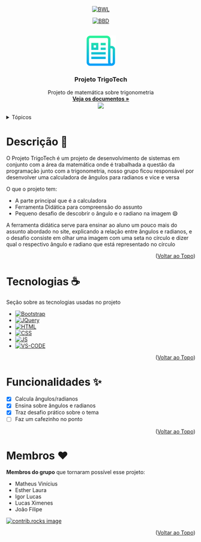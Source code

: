 <!-- Improved compatibility of Voltar ao Topo link: See: https://github.com/othneildrew/Best-README-Template/pull/73 -->
<a id="readme-top"></a>

<div align="center">
 
  [![BWL][BWL.com]][BWL-url] 
 
  [![BBD][BBD.com]][BBD-url]
</div>

<!--
*** Thanks for checking out the Best-README-Template. If you have a suggestion
*** that would make this better, please fork the repo and create a pull request
*** or simply open an issue with the tag "enhancement".
*** Don't forget to give the project a star!
*** Thanks again! Now go create something AMAZING! :D
-->



<!-- PROJECT SHIELDS -->
<!--
*** I'm using markdown "reference style" links for readability.
*** Reference links are enclosed in brackets [ ] instead of parentheses ( ).
*** See the bottom of this document for the declaration of the reference variables
*** for contributors-url, forks-url, etc. This is an optional, concise syntax you may use.
*** https://www.markdownguide.org/basic-syntax/#reference-style-links
-->



<!-- PROJECT LOGO -->
<br />
<div align="center">
  <a href="https://github.com/othneildrew/Best-README-Template">
   <img src="imgReadme/logo.png" alt="Logo" width="80" height="80">
  </a>

  <h3 align="center">Projeto TrigoTech</h3>

  <p align="center">
    Projeto de matemática sobre trigonometria
    <br />
    <a href="https://github.com/zFreshy/ProjetoTrigotech"><strong>Veja os documentos »</strong></a>
    <br />
    <img align="center" src="https://www.centralexatas.com.br/img/matematica/geral/comparacao-grau-e-radiano.png"></img>
    <br />
  </p>
</div>



<!-- TABLE OF CONTENTS -->
<details>
  <summary>Tópicos</summary>
  <ol>
    <li><a href="#Descrição 📜">Descrição</a></li>
    <li><a href="#Tecnologias">Tecnologias</a></li>
    <li><a href="#Funcionalidades">Funcionalidades</a></li>
    <li><a href="#Membros">Membros</a></li>
  </ol>
  <!--
  <ol>
    <li>
      <a href="#about-the-project">About The Project</a>
      <ul>
        <li><a href="#built-with">Built With</a></li>
      </ul>
    </li>
    <li>
      <a href="#getting-started">Getting Started</a>
      <ul>
        <li><a href="#prerequisites">Prerequisites</a></li>
        <li><a href="#installation">Installation</a></li>
      </ul>
    </li>
    <li><a href="#usage">Usage</a></li>
    <li><a href="#roadmap">Roadmap</a></li>
    <li><a href="#contributing">Contributing</a></li>
    <li><a href="#license">License</a></li>
    <li><a href="#contact">Contact</a></li>
    <li><a href="#acknowledgments">Acknowledgments</a></li>
  </ol>
  -->
</details>



<!-- ABOUT THE PROJECT -->
# Descrição 📜



O Projeto TrigoTech é um projeto de desenvolvimento de sistemas em conjunto com a área da matemática onde é trabalhada a questão da programação junto com a trigonometria, nosso grupo ficou responsável por desenvolver uma calculadora de ângulos para radianos e vice e versa

O que o projeto tem:
* A parte principal que é a calculadora
* Ferramenta Didática para compreensão do assunto
* Pequeno desafio de descobrir o ângulo e o radiano na imagem :smile:

A ferramenta didática serve para ensinar ao aluno um pouco mais do assunto abordado no site, explicando a relação entre ângulos e radianos, e o desafio consiste em olhar uma imagem com uma seta no círculo e dizer qual o respectivo ângulo e radiano que está representado no círculo

<p align="right">(<a href="#readme-top">Voltar ao Topo</a>)</p>



# Tecnologias ☕️

Seção sobre as tecnologias usadas no projeto

* [![Bootstrap][Bootstrap.com]][Bootstrap-url]
* [![JQuery][JQuery.com]][JQuery-url]
* [![HTML][HTML.com]][HTML-url]
* [![CSS][CSS.com]][CSS-url]
* [![JS][JS.com]][JS-url]
* [![VS-CODE][VS-CODE.com]][VS-CODE-url]

<p align="right">(<a href="#readme-top">Voltar ao Topo</a>)</p>



<!-- GETTING STARTED -->
<!--
## Getting Started

This is an example of how you may give instructions on setting up your project locally.
To get a local copy up and running follow these simple example steps.

### Prerequisites

This is an example of how to list things you need to use the software and how to install them.
* npm
  ```sh
  npm install npm@latest -g
  ```

### Installation

_Below is an example of how you can instruct your audience on installing and setting up your app. This template doesn't rely on any external dependencies or services._

1. Get a free API Key at [https://example.com](https://example.com)
2. Clone the repo
   ```sh
   git clone https://github.com/github_username/repo_name.git
   ```
3. Install NPM packages
   ```sh
   npm install
   ```
4. Enter your API in `config.js`
   ```js
   const API_KEY = 'ENTER YOUR API';
   ```
5. Change git remote url to avoid accidental pushes to base project
   ```sh
   git remote set-url origin github_username/repo_name
   git remote -v # confirm the changes
   ```

<p align="right">(<a href="#readme-top">Voltar ao Topo</a>)</p>

-->

<!-- USAGE EXAMPLES -->
<!--
## Usage

Use this space to show useful examples of how a project can be used. Additional screenshots, code examples and demos work well in this space. You may also link to more resources.

_For more examples, please refer to the [Documentation](https://example.com)_

<p align="right">(<a href="#readme-top">Voltar ao Topo</a>)</p>
-->



<!-- ROADMAP -->
# Funcionalidades ✨

- [x] Calcula ângulos/radianos
- [x] Ensina sobre ângulos e radianos
- [x] Traz desafio prático sobre o tema
- [ ] Faz um cafezinho no ponto

<p align="right">(<a href="#readme-top">Voltar ao Topo</a>)</p>



<!-- CONTRIBUTING -->
# Membros ❤️

**Membros do grupo** que tornaram possível esse projeto:

* Matheus Vinícius
* Esther Laura
* Igor Lucas
* Lucas Ximenes
* João Filipe


<a href="https://github.com/zFreshy/ProjetoTrigotech/graphs/contributors">
  <img src="https://contrib.rocks/image?repo=zFreshy/ProjetoTrigotech" alt="contrib.rocks image" />
</a>

<p align="right">(<a href="#readme-top">Voltar ao Topo</a>)</p>



<!-- LICENSE -->
<!--
## License

Distributed under the MIT License. See `LICENSE.txt` for more information.

<p align="right">(<a href="#readme-top">Voltar ao Topo</a>)</p>



<!-- CONTACT -->
<!--
## Contact

Your Name - [@your_twitter](https://twitter.com/your_username) - email@example.com

Project Link: [https://github.com/your_username/repo_name](https://github.com/your_username/repo_name)

<p align="right">(<a href="#readme-top">Voltar ao Topo</a>)</p>



<!-- ACKNOWLEDGMENTS -->
<!--
## Acknowledgments

Use this space to list resources you find helpful and would like to give credit to. I've included a few of my favorites to kick things off!

* [Choose an Open Source License](https://choosealicense.com)
* [GitHub Emoji Cheat Sheet](https://www.webpagefx.com/tools/emoji-cheat-sheet)
* [Malven's Flexbox Cheatsheet](https://flexbox.malven.co/)
* [Malven's Grid Cheatsheet](https://grid.malven.co/)
* [Img Shields](https://shields.io)
* [GitHub Pages](https://pages.github.com)
* [Font Awesome](https://fontawesome.com)
* [React Icons](https://react-icons.github.io/react-icons/search)

<p align="right">(<a href="#readme-top">Voltar ao Topo</a>)</p>



<!-- MARKDOWN LINKS & IMAGES -->
<!-- https://www.markdownguide.org/basic-syntax/#reference-style-links -->
[contributors-shield]: https://img.shields.io/github/contributors/othneildrew/Best-README-Template.svg?style=for-the-badge
[contributors-url]: https://github.com/zFreshy/ProjetoTrigotech/graphs/contributors
[forks-shield]: https://img.shields.io/github/forks/othneildrew/Best-README-Template.svg?style=for-the-badge
[forks-url]: https://github.com/othneildrew/Best-README-Template/network/members
[stars-shield]: https://img.shields.io/github/stars/othneildrew/Best-README-Template.svg?style=for-the-badge
[stars-url]: https://github.com/othneildrew/Best-README-Template/stargazers
[issues-shield]: https://img.shields.io/github/issues/othneildrew/Best-README-Template.svg?style=for-the-badge
[issues-url]: https://github.com/othneildrew/Best-README-Template/issues
[license-shield]: https://img.shields.io/github/license/othneildrew/Best-README-Template.svg?style=for-the-badge
[license-url]: https://github.com/othneildrew/Best-README-Template/blob/master/LICENSE.txt
[linkedin-shield]: https://img.shields.io/badge/-LinkedIn-black.svg?style=for-the-badge&logo=linkedin&colorB=555
[linkedin-url]: https://linkedin.com/in/othneildrew
[product-screenshot]: images/screenshot.png
[Next.js]: https://img.shields.io/badge/next.js-000000?style=for-the-badge&logo=nextdotjs&logoColor=white
[Next-url]: https://nextjs.org/
[React.js]: https://img.shields.io/badge/React-20232A?style=for-the-badge&logo=react&logoColor=61DAFB
[React-url]: https://reactjs.org/
[Vue.js]: https://img.shields.io/badge/Vue.js-35495E?style=for-the-badge&logo=vuedotjs&logoColor=4FC08D
[Vue-url]: https://vuejs.org/
[Angular.io]: https://img.shields.io/badge/Angular-DD0031?style=for-the-badge&logo=angular&logoColor=white
[Angular-url]: https://angular.io/
[Svelte.dev]: https://img.shields.io/badge/Svelte-4A4A55?style=for-the-badge&logo=svelte&logoColor=FF3E00
[Svelte-url]: https://svelte.dev/
[Laravel.com]: https://img.shields.io/badge/Laravel-FF2D20?style=for-the-badge&logo=laravel&logoColor=white
[Laravel-url]: https://laravel.com
[Bootstrap.com]: https://img.shields.io/badge/Bootstrap-563D7C?style=for-the-badge&logo=bootstrap&logoColor=white
[Bootstrap-url]: https://getbootstrap.com
[JQuery.com]: https://img.shields.io/badge/jQuery-0769AD?style=for-the-badge&logo=jquery&logoColor=white
[JQuery-url]: https://jquery.com 
[HTML.com]: https://img.shields.io/badge/HTML5-E34F26?style=for-the-badge&logo=html5&logoColor=white
[HTML-url]: #
[CSS.com]: https://img.shields.io/badge/CSS3-1572B6?style=for-the-badge&logo=css3&logoColor=white
[CSS-url]: #
[JS.com]: https://img.shields.io/badge/JavaScript-F7DF1E?style=for-the-badge&logo=javascript&logoColor=black
[JS-url]: #
[VS-CODE.com]: https://img.shields.io/badge/Made%20for-VSCode-1f425f.svg
[VS-CODE-url]: #
[BWL.com]: http://ForTheBadge.com/images/badges/built-with-love.svg
[BWL-url]: #
[BBD.com]: http://ForTheBadge.com/images/badges/built-by-developers.svg
[BBD-url]: #

